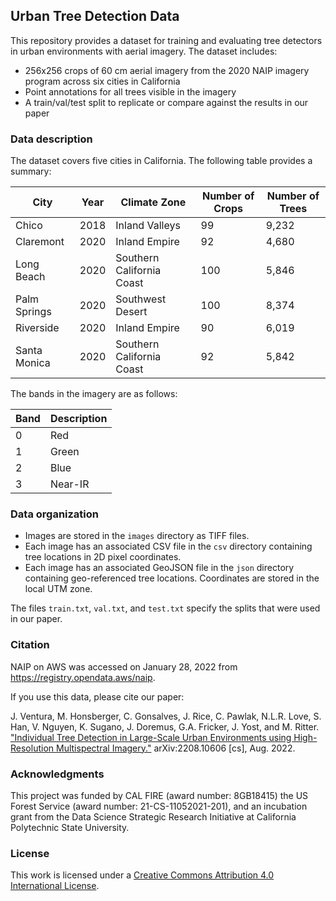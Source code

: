 ## Urban Tree Detection Data ##

This repository provides a dataset for training and evaluating tree detectors in urban environments with aerial imagery.  The dataset includes:

* 256x256 crops of 60 cm aerial imagery from the 2020 NAIP imagery program across six cities in California
* Point annotations for all trees visible in the imagery
* A train/val/test split to replicate or compare against the results in our paper

### Data description ###

The dataset covers five cities in California.  The following table provides a summary:

| City         | Year | Climate Zone              | Number of Crops | Number of Trees |
|--------------|------|---------------------------|-----------------|-----------------|
| Chico        | 2018 | Inland Valleys            |              99 |           9,232 |
| Claremont    | 2020 | Inland Empire             |              92 |           4,680 |
| Long Beach   | 2020 | Southern California Coast |             100 |           5,846 |
| Palm Springs | 2020 | Southwest Desert          |             100 |           8,374 |
| Riverside    | 2020 | Inland Empire             |              90 |           6,019 |
| Santa Monica | 2020 | Southern California Coast |              92 |           5,842 |

The bands in the imagery are as follows:

| Band | Description |
|------|-------------|
|    0 | Red         |
|    1 | Green       |
|    2 | Blue        |
|    3 | Near-IR     |

### Data organization ###

* Images are stored in the `images` directory as TIFF files.
* Each image has an associated CSV file in the `csv` directory containing tree locations in 2D pixel coordinates.
* Each image has an associated GeoJSON file in the `json` directory containing geo-referenced tree locations.  Coordinates are stored in the local UTM zone.

The files `train.txt`, `val.txt`, and `test.txt` specify the splits that were used in our paper.

### Citation ###

NAIP on AWS was accessed on January 28, 2022 from https://registry.opendata.aws/naip.

If you use this data, please cite our paper:

J. Ventura, M. Honsberger, C. Gonsalves, J. Rice, C. Pawlak, N.L.R. Love, S. Han, V. Nguyen, K. Sugano, J. Doremus, G.A. Fricker, J. Yost, and M. Ritter. ["Individual Tree Detection in Large-Scale Urban Environments using High-Resolution Multispectral Imagery."](https://doi.org/10.48550/arXiv.2208.10607)  arXiv:2208.10606 [cs], Aug. 2022.

### Acknowledgments ###

This project was funded by CAL FIRE (award number: 8GB18415) the US Forest Service (award number: 21-CS-11052021-201), and an incubation grant from the Data Science Strategic Research Initiative at California Polytechnic State University.

### License ###

This work is licensed under a [Creative Commons Attribution 4.0 International License](http://creativecommons.org/licenses/by/4.0/).

